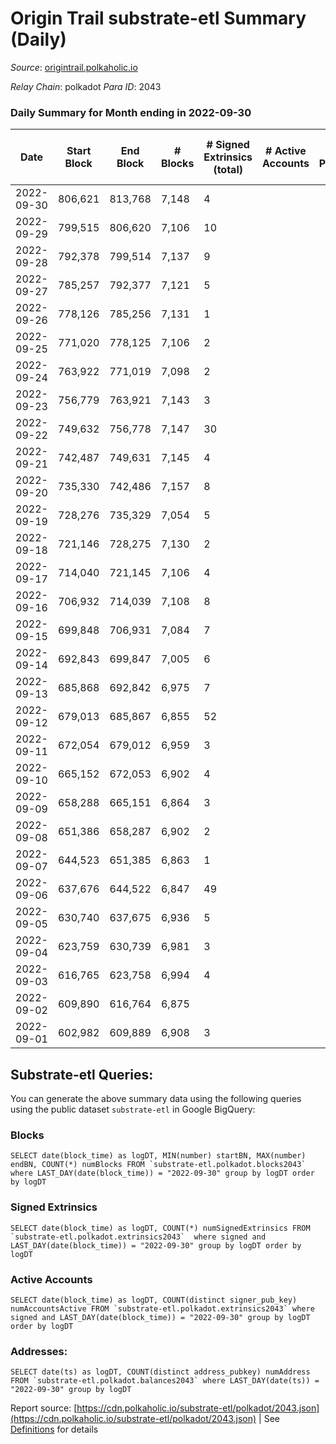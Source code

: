 # Origin Trail substrate-etl Summary (Daily)

_Source_: [origintrail.polkaholic.io](https://origintrail.polkaholic.io)

*Relay Chain*: polkadot
*Para ID*: 2043



### Daily Summary for Month ending in 2022-09-30


| Date | Start Block | End Block | # Blocks | # Signed Extrinsics (total) | # Active Accounts | # Passive | # New | # Addresses with Balances | # Events | # Transfers | # XCM Transfers In | # XCM Transfers Out |
| ---- | ----------- | --------- | -------- | --------------------------- | ----------------- | --------- | ----- | ------------------------- | -------- | ----------- | ------------------ | ------------------- |
| 2022-09-30 | 806,621 | 813,768 | 7,148  | 4 |  |  |  | 2,986 | 14,452 | 116  |   |   |
| 2022-09-29 | 799,515 | 806,620 | 7,106  | 10 |  |  |  |  | 14,572 | 266  |   |   |
| 2022-09-28 | 792,378 | 799,514 | 7,137  | 9 |  |  |  |  | 14,624 | 263  |   |   |
| 2022-09-27 | 785,257 | 792,377 | 7,121  | 5 |  |  |  |  | 14,416 | 125  |   |   |
| 2022-09-26 | 778,126 | 785,256 | 7,131  | 1 |  |  |  |  | 14,304 | 29  |   |   |
| 2022-09-25 | 771,020 | 778,125 | 7,106  | 2 |  |  |  |  | 14,292 | 58  |   |   |
| 2022-09-24 | 763,922 | 771,019 | 7,098  | 2 |  |  |  |  | 14,275 | 58  |   |   |
| 2022-09-23 | 756,779 | 763,921 | 7,143  | 3 |  |  |  |  | 14,404 | 87  |   |   |
| 2022-09-22 | 749,632 | 756,778 | 7,147  | 30 |  |  |  |  | 14,777 | 205  |   |   |
| 2022-09-21 | 742,487 | 749,631 | 7,145  | 4 |  |  |  |  | 14,420 | 90  |   |   |
| 2022-09-20 | 735,330 | 742,486 | 7,157  | 8 |  |  |  |  | 14,624 | 233  |   |   |
| 2022-09-19 | 728,276 | 735,329 | 7,054  | 5 |  |  |  |  | 14,297 | 140  |   |   |
| 2022-09-18 | 721,146 | 728,275 | 7,130  | 2 |  |  |  |  | 14,340 | 59  |   |   |
| 2022-09-17 | 714,040 | 721,145 | 7,106  | 4 |  |  |  |  | 14,368 | 117  |   |   |
| 2022-09-16 | 706,932 | 714,039 | 7,108  | 8 |  |  |  |  | 14,476 | 186  |   |   |
| 2022-09-15 | 699,848 | 706,931 | 7,084  | 7 |  |  |  |  | 14,415 | 181  |   |   |
| 2022-09-14 | 692,843 | 699,847 | 7,005  | 6 |  |  |  |  | 14,222 | 154  |   |   |
| 2022-09-13 | 685,868 | 692,842 | 6,975  | 7 |  |  |  |  | 14,222 | 203  |   |   |
| 2022-09-12 | 679,013 | 685,867 | 6,855  | 52 |  |  |  |  | 14,560 | 377  |   |   |
| 2022-09-11 | 672,054 | 679,012 | 6,959  | 3 |  |  |  |  | 14,036 | 88  |   |   |
| 2022-09-10 | 665,152 | 672,053 | 6,902  | 4 |  |  |  |  | 13,963 | 119  |   |   |
| 2022-09-09 | 658,288 | 665,151 | 6,864  | 3 |  |  |  |  | 13,849 | 90  |   |   |
| 2022-09-08 | 651,386 | 658,287 | 6,902  | 2 |  |  |  |  | 13,884 | 58  |   |   |
| 2022-09-07 | 644,523 | 651,385 | 6,863  | 1 |  |  |  |  | 13,767 | 30  |   |   |
| 2022-09-06 | 637,676 | 644,522 | 6,847  | 49 |  |  |  |  | 14,307 | 170  |   |   |
| 2022-09-05 | 630,740 | 637,675 | 6,936  | 5 |  |  |  |  | 14,039 | 122  |   |   |
| 2022-09-04 | 623,759 | 630,739 | 6,981  | 3 |  |  |  |  | 14,079 | 87  |   |   |
| 2022-09-03 | 616,765 | 623,758 | 6,994  | 4 |  |  |  |  | 14,144 | 116  |   |   |
| 2022-09-02 | 609,890 | 616,764 | 6,875  |  |  |  |  |  | 13,754 |   |   |   |
| 2022-09-01 | 602,982 | 609,889 | 6,908  | 3 |  |  |  |  | 13,907 | 60  |   |   |

## Substrate-etl Queries:
You can generate the above summary data using the following queries using the public dataset `substrate-etl` in Google BigQuery:


### Blocks
```
SELECT date(block_time) as logDT, MIN(number) startBN, MAX(number) endBN, COUNT(*) numBlocks FROM `substrate-etl.polkadot.blocks2043`  where LAST_DAY(date(block_time)) = "2022-09-30" group by logDT order by logDT
```


### Signed Extrinsics
```
SELECT date(block_time) as logDT, COUNT(*) numSignedExtrinsics FROM `substrate-etl.polkadot.extrinsics2043`  where signed and LAST_DAY(date(block_time)) = "2022-09-30" group by logDT order by logDT
```


### Active Accounts
```
SELECT date(block_time) as logDT, COUNT(distinct signer_pub_key) numAccountsActive FROM `substrate-etl.polkadot.extrinsics2043` where signed and LAST_DAY(date(block_time)) = "2022-09-30" group by logDT order by logDT
```


### Addresses:
```
SELECT date(ts) as logDT, COUNT(distinct address_pubkey) numAddress FROM `substrate-etl.polkadot.balances2043` where LAST_DAY(date(ts)) = "2022-09-30" group by logDT
```



Report source: [https://cdn.polkaholic.io/substrate-etl/polkadot/2043.json](https://cdn.polkaholic.io/substrate-etl/polkadot/2043.json) | See [Definitions](/DEFINITIONS.md) for details
